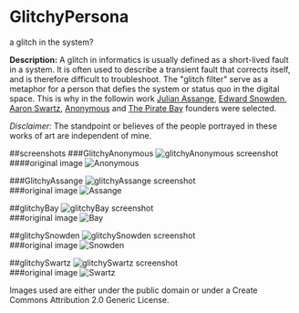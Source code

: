 # GlitchyPersona
a glitch in the system?

__Description:__ A glitch in informatics is usually defined as a short-lived fault in a system. It is often used to describe a transient fault that corrects itself, and is therefore difficult to troubleshoot. The "glitch filter" serve as a metaphor for a person that defies the system or status quo in the digital space. This is why in the followin work [Julian Assange](http://en.wikipedia.org/wiki/Julian_Assange), [Edward Snowden](http://en.wikipedia.org/wiki/Edward_Snowden), [Aaron Swartz](http://en.wikipedia.org/wiki/Aaron_Swartz), [Anonymous](http://en.wikipedia.org/wiki/Anonymous_%28group%29) and [The Pirate Bay](http://en.wikipedia.org/wiki/The_Pirate_Bay) founders were selected.

_Disclaimer:_ The standpoint or believes of the people portrayed in these works of art are independent of mine.

##screenshots
###GlitchyAnonymous
![glitchyAnonymous screenshot](https://raw.githubusercontent.com/alejandrogarciasalas/GlitchyPersona/master/glitchyAnonymous/screenshots/screenshot-1.png)  
####original image
![Anonymous](https://raw.githubusercontent.com/alejandrogarciasalas/GlitchyPersona/master/glitchyAnonymous/data/image.jpg)

###GlitchyAssange
![glitchyAssange screenshot](https://raw.githubusercontent.com/alejandrogarciasalas/GlitchyPersona/master/glitchyAssange/screenshots/screenshot-1.png)   
###original image
![Assange](https://raw.githubusercontent.com/alejandrogarciasalas/GlitchyPersona/master/glitchyAssange/data/image.jpg)

##glitchyBay
![glitchyBay screenshot](https://raw.githubusercontent.com/alejandrogarciasalas/GlitchyPersona/master/glitchyBay/screenshots/screenshot-1.png)   
###original image
![Bay](https://raw.githubusercontent.com/alejandrogarciasalas/GlitchyPersona/master/glitchyBay/data/image.jpg)

##glitchySnowden
![glitchySnowden screenshot](https://raw.githubusercontent.com/alejandrogarciasalas/GlitchyPersona/master/glitchySnowden/screenshots/screenshot-1.png)   
###original image
![Snowden](https://raw.githubusercontent.com/alejandrogarciasalas/GlitchyPersona/master/glitchySnowden/data/image.jpg)

##glitchySwartz
![glitchySwartz screenshot](https://raw.githubusercontent.com/alejandrogarciasalas/GlitchyPersona/master/glitchySwartz/screenshots/screenshot-1.png)   
###original image
![Swartz](https://raw.githubusercontent.com/alejandrogarciasalas/GlitchyPersona/master/glitchySwartz/data/image.jpg)

Images used are either under the public domain or under a Create Commons Attribution 2.0 Generic License.
